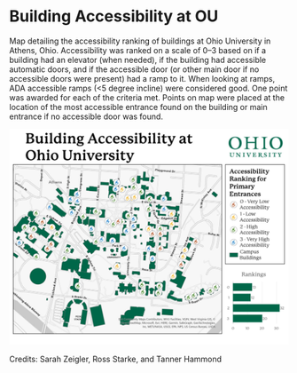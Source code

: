 # Building Accessibility at OU
Map detailing the accessibility ranking of buildings at Ohio University in Athens, Ohio. Accessibility was ranked on a scale of 0–3 based on if a building had an elevator (when needed), if the building had accessible automatic doors, and if the accessible door (or other main door if no accessible doors were present) had a ramp to it. When looking at ramps, ADA accessible ramps (<5 degree incline) were considered good. One point was awarded for each of the criteria met.
Points on map were placed at the location of the most accessible entrance found on the building or main entrance if no accessible door was found.

![alt text](https://github.com/oxyppgyn/Building-Accessibility-OU/blob/main/Building%20Accessibility%20at%20Ohio%20University.jpg?raw=true)

Credits: Sarah Zeigler, Ross Starke, and Tanner Hammond
